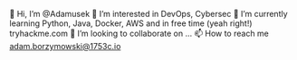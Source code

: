 👋 Hi, I’m @Adamusek
👀 I’m interested in DevOps, Cybersec
🌱 I’m currently learning Python, Java, Docker, AWS and in free time (yeah right!) tryhackme.com
💞️ I’m looking to collaborate on ...
📫 How to reach me adam.borzymowski@1753c.io


